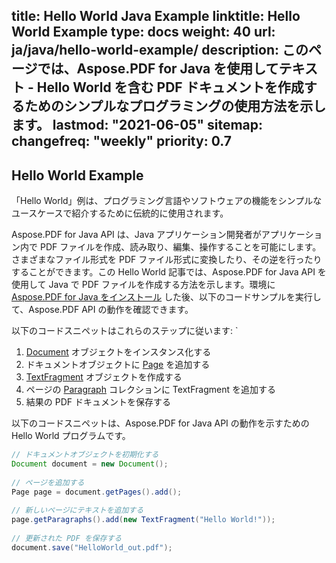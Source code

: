 title: Hello World Java Example
linktitle: Hello World Example
type: docs
weight: 40
url: ja/java/hello-world-example/
description: このページでは、Aspose.PDF for Java を使用してテキスト - Hello World を含む PDF ドキュメントを作成するためのシンプルなプログラミングの使用方法を示します。
lastmod: "2021-06-05"
sitemap:
    changefreq: "weekly"
    priority: 0.7
---

## Hello World Example

「Hello World」例は、プログラミング言語やソフトウェアの機能をシンプルなユースケースで紹介するために伝統的に使用されます。

Aspose.PDF for Java API は、Java アプリケーション開発者がアプリケーション内で PDF ファイルを作成、読み取り、編集、操作することを可能にします。さまざまなファイル形式を PDF ファイル形式に変換したり、その逆を行ったりすることができます。この Hello World 記事では、Aspose.PDF for Java API を使用して Java で PDF ファイルを作成する方法を示します。環境に [Aspose.PDF for Java をインストール](/pdf/java/installation/) した後、以下のコードサンプルを実行して、Aspose.PDF API の動作を確認できます。

以下のコードスニペットはこれらのステップに従います:
`

1. [Document](https://reference.aspose.com/pdf/java/com.aspose.pdf/class-use/Document) オブジェクトをインスタンス化する
1. ドキュメントオブジェクトに [Page](https://reference.aspose.com/pdf/java/com.aspose.pdf.class-use/page) を追加する
1. [TextFragment](https://reference.aspose.com/pdf/java/com.aspose.pdf.class-use/TextFragment) オブジェクトを作成する
1. ページの [Paragraph](https://reference.aspose.com/pdf/java/com.aspose.pdf/Paragraphs) コレクションに TextFragment を追加する
1. 結果の PDF ドキュメントを保存する

以下のコードスニペットは、Aspose.PDF for Java API の動作を示すための Hello World プログラムです。

```java
// ドキュメントオブジェクトを初期化する
Document document = new Document();
 
// ページを追加する
Page page = document.getPages().add();
 
// 新しいページにテキストを追加する
page.getParagraphs().add(new TextFragment("Hello World!"));
 
// 更新された PDF を保存する
document.save("HelloWorld_out.pdf");
```